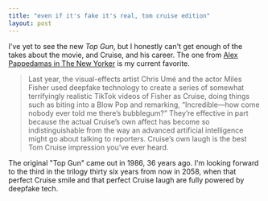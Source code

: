 ```yaml
---
title: "even if it's fake it's real, tom cruise edition"
layout: post
---
```


I've yet to see the new *Top Gun*, but I honestly can't get enough of the takes about the movie, and Cruise, and his career. The one from [Alex Pappedamas in The New Yorker](https://www.newyorker.com/culture/cultural-comment/tom-cruises-existential-need-for-speed) is my current favorite.

> Last year, the visual-effects artist Chris Umé and the actor Miles Fisher used deepfake technology to create a series of somewhat terrifyingly realistic TikTok videos of Fisher as Cruise, doing things such as biting into a Blow Pop and remarking, “Incredible—how come nobody ever told me there’s bubblegum?” They’re effective in part because the actual Cruise’s own affect has become so indistinguishable from the way an advanced artificial intelligence might go about talking to reporters. Cruise’s own laugh is the best Tom Cruise impression you’ve ever heard.

The original "Top Gun" came out in 1986, 36 years ago. I'm looking forward to the third in the trilogy thirty six years from now in 2058, when that perfect Cruise smile and that perfect Cruise laugh are fully powered by deepfake tech.